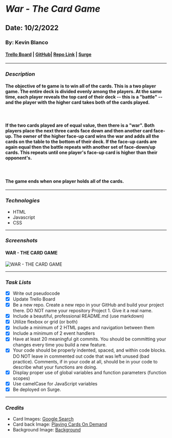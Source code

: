 # **_*War - The Card Game*_**

## Date: 10/2/2022

### By: Kevin Blanco

#### [Trello Board](https://trello.com/invite/b/CyKOuEXB/97c5ead1d044edadc0da039d084a363a/war-card-game) | [GitHub](https://github.com/greensharpie)| [Repo Link](https://github.com/greensharpie/kevins-war-cardgame) | [Surge](https://war-the-cardgame.surge.sh/)

---

### **_*Description*_**

#### The objective of te game is to win all of the cards. This is a two player game. The entire deck is divided evenly among the players. At the same time, each player reveals the top card of their deck -- this is a "battle" -- and the player with the higher card takes both of the cards played.

<br/>

#### If the two cards played are of equal value, then there is a "war". Both players place the next three cards face down and then another card face-up. The owner of the higher face-up card wins the war and adds all the cards on the table to the bottom of their deck. If the face-up cards are again equal then the battle repeats with another set of face-down/up cards. This repeats until one player's face-up card is higher than their opponent's.

<br/>

#### The game ends when one player holds all of the cards.

---

### **_Technologies_**

- HTML
- Javascript
- CSS

---

### **_Screenshots_**

#### WAR - THE CARD GAME

![WAR - THE CARD GAME](https://user-images.githubusercontent.com/113216469/194410935-7447f2a7-841a-4421-b910-f146399767f9.png)

---

### **_Task Lists_**

- [x] Write out pseudocode
- [x] Update Trello Board
- [x] Be a new repo. Create a new repo in your GitHub and build your project there. DO NOT name your repository Project 1. Give it a real name.
- [x] Include a beautiful, professional README.md (use markdown)
- [x] Utilize flexbox or grid (or both)
- [x] Include a minimum of 2 HTML pages and navigation between them
- [x] Include a minimum of 2 event handlers
- [x] Have at least 20 meaningful git commits. You should be committing your changes every time you build a new feature.
- [x] Your code should be properly indented, spaced, and within code blocks. DO NOT leave in commented out code that was left unused (bad practice). Comments, if in your code at all, should be in your code to describe what your functions are doing.
- [x] Display proper use of global variables and function parameters (function scopes)
- [x] Use camelCase for JavaScript variables
- [x] Be deployed on Surge.

---

### **_Credits_**

- Card Images: [Google Search](http://www.google.com)
- Card back Image: [Playing Cards On Demand](https://playingcardsondemand.com/camo-theme/)
- Background Image: [Background](https://www.pngwing.com/en/search?q=camo)

